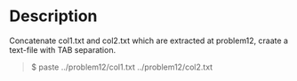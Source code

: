# Description  
Concatenate col1.txt and col2.txt which are extracted at problem12, 
craate a text-file with TAB separation.

> $ paste ../problem12/col1.txt ../problem12/col2.txt

